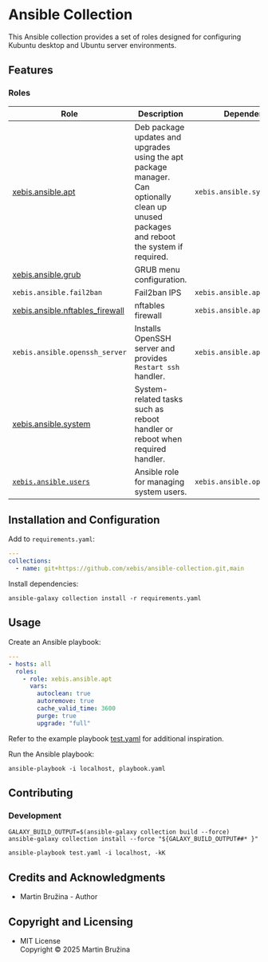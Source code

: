 # Ansible Collection

This Ansible collection provides a set of roles designed for configuring Kubuntu desktop and Ubuntu server environments.

## Features

### Roles

| Role                                                                 | Description                                                                                                                                | Dependencies                   |
| -------------------------------------------------------------------- | ------------------------------------------------------------------------------------------------------------------------------------------ | ------------------------------ |
| [xebis.ansible.apt](roles/apt/README.md)                             | Deb package updates and upgrades using the apt package manager. Can optionally clean up unused packages and reboot the system if required. | `xebis.ansible.system`         |
| [xebis.ansible.grub](roles/grub/README.md)                           | GRUB menu configuration.                                                                                                                   |                                |
| `xebis.ansible.fail2ban`                                             | Fail2ban IPS                                                                                                                               | `xebis.ansible.apt`            |
| [xebis.ansible.nftables_firewall](roles/nftables_firewall/README.md) | nftables firewall                                                                                                                          | `xebis.ansible.apt`            |
| `xebis.ansible.openssh_server`                                       | Installs OpenSSH server and provides `Restart ssh` handler.                                                                                | `xebis.ansible.apt`            |
| [xebis.ansible.system](roles/system/README.md)                       | System-related tasks such as reboot handler or reboot when required handler.                                                               |                                |
| [`xebis.ansible.users`](roles/users/README.md)                       | Ansible role for managing system users.                                                                                                    | `xebis.ansible.openssh_server` |

## Installation and Configuration

Add to `requirements.yaml`:

```yaml
---
collections:
  - name: git+https://github.com/xebis/ansible-collection.git,main
```

Install dependencies:

```shell
ansible-galaxy collection install -r requirements.yaml
```

## Usage

Create an Ansible playbook:

```yaml
---
- hosts: all
  roles:
    - role: xebis.ansible.apt
      vars:
        autoclean: true
        autoremove: true
        cache_valid_time: 3600
        purge: true
        upgrade: "full"
```

Refer to the example playbook [test.yaml](test.yaml) for additional inspiration.

Run the Ansible playbook:

```shell
ansible-playbook -i localhost, playbook.yaml
```

## Contributing

### Development

```shell
GALAXY_BUILD_OUTPUT=$(ansible-galaxy collection build --force)
ansible-galaxy collection install --force "${GALAXY_BUILD_OUTPUT##* }"

ansible-playbook test.yaml -i localhost, -kK
```

## Credits and Acknowledgments

- Martin Bružina - Author

## Copyright and Licensing

- MIT License  
  Copyright © 2025 Martin Bružina
